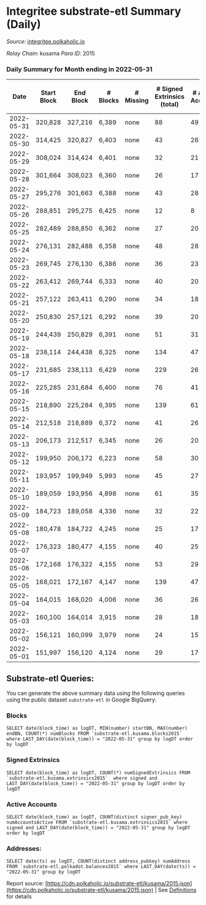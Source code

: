 # Integritee substrate-etl Summary (Daily)

_Source_: [integritee.polkaholic.io](https://integritee.polkaholic.io)

*Relay Chain*: kusama
*Para ID*: 2015



### Daily Summary for Month ending in 2022-05-31


| Date | Start Block | End Block | # Blocks | # Missing | # Signed Extrinsics (total) | # Active Accounts | # Addresses with Balances | # Events | # Transfers | # XCM Transfers In | # XCM Transfers Out |
| ---- | ----------- | --------- | -------- | --------- | --------------------------- | ----------------- | ------------------------- | -------- | ----------- | ------------------ | ------------------- |
| 2022-05-31 | 320,828 | 327,216 | 6,389 | none  | 88 | 49 | 11,373 | 13,231 | 77 ($99,465.13) |   |   |
| 2022-05-30 | 314,425 | 320,827 | 6,403 | none  | 43 | 26 | 11,370 | 13,036 | 24 ($7,492.45) | 1 ($0.07) | 1 ($0.70) |
| 2022-05-29 | 308,024 | 314,424 | 6,401 | none  | 32 | 21 | 11,368 | 12,969 | 19 ($5,322.12) |   |   |
| 2022-05-28 | 301,664 | 308,023 | 6,360 | none  | 26 | 17 | 11,365 | 12,857 | 14 ($1,769.53) |   |   |
| 2022-05-27 | 295,276 | 301,663 | 6,388 | none  | 43 | 28 | 11,364 | 13,000 | 26 ($2,009.23) |   |   |
| 2022-05-26 | 288,851 | 295,275 | 6,425 | none  | 12 | 8 | 11,361 | 12,914 | 6 ($282.71) |   |   |
| 2022-05-25 | 282,489 | 288,850 | 6,362 | none  | 27 | 20 | 11,360 | 12,870 | 7 ($294.88) |   |   |
| 2022-05-24 | 276,131 | 282,488 | 6,358 | none  | 48 | 28 | 11,359 | 12,977 | 9 ($467.61) | 1 ($0.77) | 2 ($1.54) |
| 2022-05-23 | 269,745 | 276,130 | 6,386 | none  | 36 | 23 | 11,356 | 12,971 | 18 ($19,052.91) |   |   |
| 2022-05-22 | 263,412 | 269,744 | 6,333 | none  | 40 | 20 | 11,352 | 12,870 | 25 ($2,499.10) |   |   |
| 2022-05-21 | 257,122 | 263,411 | 6,290 | none  | 34 | 18 | 11,351 | 12,763 | 14 ($1,836.64) |   |   |
| 2022-05-20 | 250,830 | 257,121 | 6,292 | none  | 39 | 20 | 11,350 | 12,810 | 19 ($2,843.41) |   |   |
| 2022-05-19 | 244,439 | 250,829 | 6,391 | none  | 51 | 31 | 11,342 | 13,084 | 39 ($23,262.56) |   |   |
| 2022-05-18 | 238,114 | 244,438 | 6,325 | none  | 134 | 47 | 11,338 | 13,343 | 118 ($42,184.44) |   |   |
| 2022-05-17 | 231,685 | 238,113 | 6,429 | none  | 229 | 26 | 11,327 | 14,007 | 213 ($17,233.54) |   |   |
| 2022-05-16 | 225,285 | 231,684 | 6,400 | none  | 76 | 41 | 11,326 | 13,183 | 54 ($13,527.84) |   |   |
| 2022-05-15 | 218,890 | 225,284 | 6,395 | none  | 139 | 61 | 11,321 | 13,556 | 124 ($20,460.15) |   |   |
| 2022-05-14 | 212,518 | 218,889 | 6,372 | none  | 41 | 26 | 11,300 | 12,962 | 27 ($5,331.81) |   |   |
| 2022-05-13 | 206,173 | 212,517 | 6,345 | none  | 26 | 20 | 11,296 | 12,825 | 16 ($1,997.33) |   |   |
| 2022-05-12 | 199,950 | 206,172 | 6,223 | none  | 58 | 30 | 11,295 | 12,759 | 38 ($2,425.30) |   |   |
| 2022-05-11 | 193,957 | 199,949 | 5,993 | none  | 45 | 27 | 11,291 | 12,223 | 31 ($6,689.18) |   |   |
| 2022-05-10 | 189,059 | 193,956 | 4,898 | none  | 61 | 35 | 11,286 | 10,105 | 34 ($13,711.38) |   |   |
| 2022-05-09 | 184,723 | 189,058 | 4,336 | none  | 32 | 22 | 11,280 | 8,838 | 20 ($4,356.50) |   |   |
| 2022-05-08 | 180,478 | 184,722 | 4,245 | none  | 25 | 17 | 11,277 | 8,617 | 13 ($1,028.54) |   |   |
| 2022-05-07 | 176,323 | 180,477 | 4,155 | none  | 40 | 25 | 11,276 | 8,506 | 21 ($2,783.35) |   |   |
| 2022-05-06 | 172,168 | 176,322 | 4,155 | none  | 53 | 29 | 11,275 | 8,606 | 34 ($30,635.37) |   |   |
| 2022-05-05 | 168,021 | 172,167 | 4,147 | none  | 139 | 47 | 11,262 | 9,029 | 88 ($46,242.67) |   |   |
| 2022-05-04 | 164,015 | 168,020 | 4,006 | none  | 36 | 26 | 11,245 | 8,204 | 20 ($3,863.65) |   |   |
| 2022-05-03 | 160,100 | 164,014 | 3,915 | none  | 28 | 18 | 11,240 | 7,978 | 16 ($1,754.10) |   |   |
| 2022-05-02 | 156,121 | 160,099 | 3,979 | none  | 24 | 15 | 11,237 | 8,076 | 9 ($3,699.70) |   |   |
| 2022-05-01 | 151,997 | 156,120 | 4,124 | none  | 29 | 17 | 11,236 | 8,399 | 17 ($551.03) |   |   |

## Substrate-etl Queries:
You can generate the above summary data using the following queries using the public dataset `substrate-etl` in Google BigQuery:


### Blocks
```
SELECT date(block_time) as logDT, MIN(number) startBN, MAX(number) endBN, COUNT(*) numBlocks FROM `substrate-etl.kusama.blocks2015`  where LAST_DAY(date(block_time)) = "2022-05-31" group by logDT order by logDT
```


### Signed Extrinsics
```
SELECT date(block_time) as logDT, COUNT(*) numSignedExtrinsics FROM `substrate-etl.kusama.extrinsics2015`  where signed and LAST_DAY(date(block_time)) = "2022-05-31" group by logDT order by logDT
```


### Active Accounts
```
SELECT date(block_time) as logDT, COUNT(distinct signer_pub_key) numAccountsActive FROM `substrate-etl.kusama.extrinsics2015` where signed and LAST_DAY(date(block_time)) = "2022-05-31" group by logDT order by logDT
```


### Addresses:
```
SELECT date(ts) as logDT, COUNT(distinct address_pubkey) numAddress FROM `substrate-etl.polkadot.balances2015` where LAST_DAY(date(ts)) = "2022-05-31" group by logDT
```



Report source: [https://cdn.polkaholic.io/substrate-etl/kusama/2015.json](https://cdn.polkaholic.io/substrate-etl/kusama/2015.json) | See [Definitions](/DEFINITIONS.md) for details
